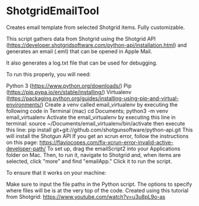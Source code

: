 # ShotgridEmailTool
Creates email template from selected Shotgrid items. Fully customizable.


This script gathers data from Shotgrid using the Shotgrid API (https://developer.shotgridsoftware.com/python-api/installation.html) and generates an email (.eml) that can be opened in Apple Mail.

It also generates a log.txt file that can be used for debugging.

To run this properly, you will need:

Python 3 (https://www.python.org/downloads/)
Pip (https://pip.pypa.io/en/stable/installing/)
Virtualenv (https://packaging.python.org/guides/installing-using-pip-and-virtual-environments/)
Create a venv called email_virtualenv by executing the following code in Terminal (mac)
cd Documents; python3 -m venv email_virtualenv
Activate the email_virtualenv by executing this line in terminal:
source ~/Documents/email_virtualenv/bin/activate
then execute this line:
pip install git+git://github.com/shotgunsoftware/python-api.git
This will install the Shotgun API
If you get an xcrun error, follow the instructions on this page: https://flaviocopes.com/fix-xcrun-error-invalid-active-developer-path/
To set up, drag the emailScript2 into your Applications folder on Mac. Then, to run it, navigate to Shotgrid and, when items are selected, click "more" and find "emailApp." Click it to run the script.

To ensure that it works on your machine:

Make sure to input the file paths in the Python script. The options to specify where files will be is at the very top of the code.
Created using this tutorial from Shotgrid: https://www.youtube.com/watch?v=u3u8pL9o-as
